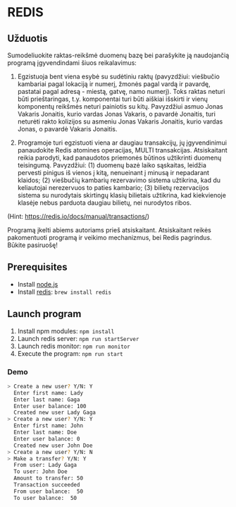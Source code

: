 # REDIS

## Užduotis

Sumodeliuokite raktas-reikšmė duomenų bazę bei parašykite ją naudojančią programą įgyvendindami šiuos reikalavimus:

1. Egzistuoja bent viena esybė su sudėtiniu raktų (pavyzdžiui: viešbučio kambariai pagal lokaciją ir numerį, žmonės pagal vardą ir pavardę, pastatai pagal adresą - miestą, gatvę, namo numerį). Toks raktas neturi būti prieštaringas, t.y. komponentai turi būti aiškiai išskirti ir vienų komponentų reikšmės neturi painiotis su kitų. Pavyzdžiui asmuo Jonas Vakaris Jonaitis, kurio vardas Jonas Vakaris, o pavardė Jonaitis, turi neturėti rakto kolizijos su asmeniu Jonas Vakaris Jonaitis, kurio vardas Jonas, o pavardė Vakaris Jonaitis.

2. Programoje turi egzistuoti viena ar daugiau transakcijų, jų įgyvendinimui panaudokite Redis atomines operacijas, MULTI transakcijas. Atsiskaitant reikia parodyti, kad panaudotos priemonės būtinos užtikrinti duomenų teisingumą.  Pavyzdžiui: (1) duomenų bazė laiko sąskaitas, leidžia pervesti pinigus iš vienos į kitą, nenueinant į minusą ir nepadarant klaidos; (2) viešbučių kambarių rezervavimo sistema užtikrina, kad du keliautojai nerezervuos to paties kambario; (3) bilietų rezervacijos sistema su nurodytais skirtingų klasių bilietais užtikrina, kad kiekvienoje klasėje nebus parduota daugiau bilietų, nei nurodytos ribos.

(Hint: https://redis.io/docs/manual/transactions/)

Programą įkelti abiems autoriams prieš atsiskaitant. Atsiskaitant reikės pakomentuoti programą ir veikimo mechanizmus, bei Redis pagrindus. Būkite pasiruošę!

## Prerequisites

- Install [node.js](https://nodejs.org/en/)
- Install [redis](https://redis.io/docs/getting-started/installation/install-redis-on-mac-os/): `brew install redis`

## Launch program

1. Install npm modules: `npm install`
2. Launch redis server: `npm run startServer`
3. Launch redis monitor: `npm run monitor`
4. Execute the program: `npm run start`

### Demo

```bash
> Create a new user? Y/N: Y
  Enter first name: Lady
  Enter last name: Gaga
  Enter user balance: 100
  Created new user Lady Gaga
> Create a new user? Y/N: Y
  Enter first name: John
  Enter last name: Doe
  Enter user balance: 0
  Created new user John Doe
> Create a new user? Y/N: N
> Make a transfer? Y/N: Y
  From user: Lady Gaga
  To user: John Doe
  Amount to transfer: 50
  Transaction succeeded
  From user balance:  50
  To user balance:  50
```

